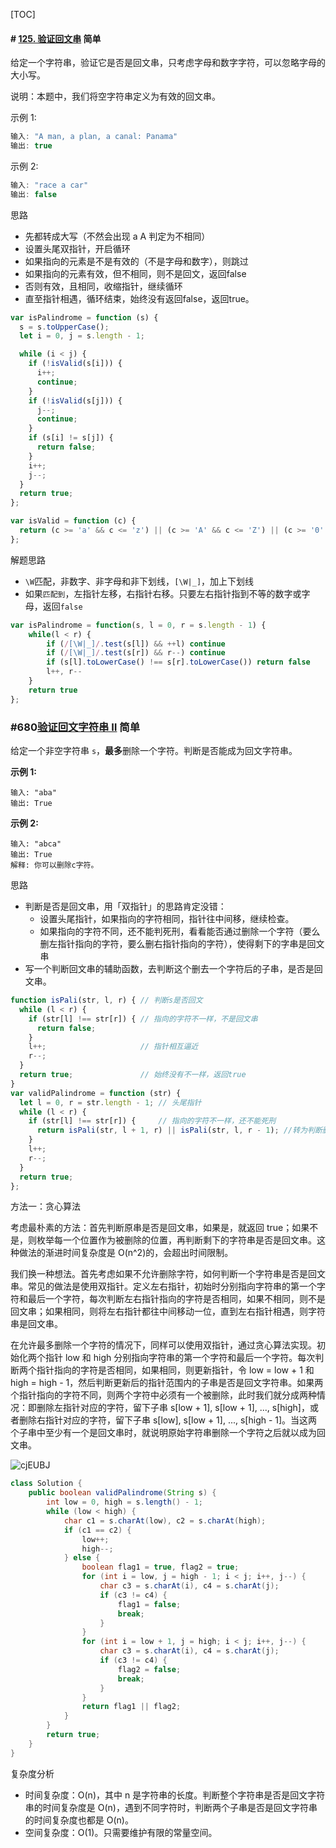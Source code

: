 [TOC]



#### # [125. 验证回文串](https://leetcode-cn.com/problems/valid-palindrome/) 简单

给定一个字符串，验证它是否是回文串，只考虑字母和数字字符，可以忽略字母的大小写。

说明：本题中，我们将空字符串定义为有效的回文串。

示例 1:

```javascript
输入: "A man, a plan, a canal: Panama"
输出: true
```


示例 2:

```javascript
输入: "race a car"
输出: false
```



思路

- 先都转成大写（不然会出现 a A 判定为不相同）
- 设置头尾双指针，开启循环
- 如果指向的元素是不是有效的（不是字母和数字），则跳过
- 如果指向的元素有效，但不相同，则不是回文，返回false
- 否则有效，且相同，收缩指针，继续循环
- 直至指针相遇，循环结束，始终没有返回false，返回true。

```javascript
var isPalindrome = function (s) {
  s = s.toUpperCase();
  let i = 0, j = s.length - 1;

  while (i < j) {
    if (!isValid(s[i])) {
      i++;
      continue;
    }
    if (!isValid(s[j])) {
      j--;
      continue;
    }
    if (s[i] != s[j]) {
      return false;
    }
    i++;
    j--;
  }
  return true;
};

var isValid = function (c) {
  return (c >= 'a' && c <= 'z') || (c >= 'A' && c <= 'Z') || (c >= '0' && c <= '9');
};
```

解题思路

- `\W`匹配，非数字、非字母和非下划线，`[\W|_]`，加上下划线
- 如果`匹配到`，左指针左移，右指针右移。只要左右指针指到不等的数字或字母，返回`false`

```javascript
var isPalindrome = function(s, l = 0, r = s.length - 1) {  
    while(l < r) {
        if (/[\W|_]/.test(s[l]) && ++l) continue
        if (/[\W|_]/.test(s[r]) && r--) continue
        if (s[l].toLowerCase() !== s[r].toLowerCase()) return false
        l++, r--
    }
    return true
};
```



### #680[验证回文字符串 Ⅱ](https://leetcode-cn.com/problems/valid-palindrome-ii/) 简单

给定一个非空字符串 `s`，**最多**删除一个字符。判断是否能成为回文字符串。

**示例 1:**

```
输入: "aba"
输出: True
```

**示例 2:**

```
输入: "abca"
输出: True
解释: 你可以删除c字符。
```

思路

- 判断是否是回文串，用「双指针」的思路肯定没错：
  - 设置头尾指针，如果指向的字符相同，指针往中间移，继续检查。
  - 如果指向的字符不同，还不能判死刑，看看能否通过删除一个字符（要么删左指针指向的字符，要么删右指针指向的字符），使得剩下的字串是回文串
- 写一个判断回文串的辅助函数，去判断这个删去一个字符后的子串，是否是回文串。

```js
function isPali(str, l, r) { // 判断s是否回文
  while (l < r) {            
    if (str[l] !== str[r]) { // 指向的字符不一样，不是回文串
      return false;
    }
    l++;                     // 指针相互逼近
    r--;
  }
  return true;               // 始终没有不一样，返回true
}
var validPalindrome = function (str) {
  let l = 0, r = str.length - 1; // 头尾指针
  while (l < r) { 
    if (str[l] !== str[r]) {     // 指向的字符不一样，还不能死刑 
      return isPali(str, l + 1, r) || isPali(str, l, r - 1); //转为判断删掉一个字符后，是否回文
    }
    l++;
    r--;
  }
  return true;
};
```



方法一：贪心算法

考虑最朴素的方法：首先判断原串是否是回文串，如果是，就返回 true；如果不是，则枚举每一个位置作为被删除的位置，再判断剩下的字符串是否是回文串。这种做法的渐进时间复杂度是 O(n^2)的，会超出时间限制。

我们换一种想法。首先考虑如果不允许删除字符，如何判断一个字符串是否是回文串。常见的做法是使用双指针。定义左右指针，初始时分别指向字符串的第一个字符和最后一个字符，每次判断左右指针指向的字符是否相同，如果不相同，则不是回文串；如果相同，则将左右指针都往中间移动一位，直到左右指针相遇，则字符串是回文串。

在允许最多删除一个字符的情况下，同样可以使用双指针，通过贪心算法实现。初始化两个指针 low 和 high 分别指向字符串的第一个字符和最后一个字符。每次判断两个指针指向的字符是否相同，如果相同，则更新指针，令 low = low + 1 和 high = high - 1，然后判断更新后的指针范围内的子串是否是回文字符串。如果两个指针指向的字符不同，则两个字符中必须有一个被删除，此时我们就分成两种情况：即删除左指针对应的字符，留下子串 s[low + 1], s[low + 1], ..., s[high]，或者删除右指针对应的字符，留下子串 s[low], s[low + 1], ..., s[high - 1]。当这两个子串中至少有一个是回文串时，就说明原始字符串删除一个字符之后就以成为回文串。

![cjEUBJ](https://gitee.com/vr2/images/raw/master/uPic/cjEUBJ.png)

```java
class Solution {
    public boolean validPalindrome(String s) {
        int low = 0, high = s.length() - 1;
        while (low < high) {
            char c1 = s.charAt(low), c2 = s.charAt(high);
            if (c1 == c2) {
                low++;
                high--;
            } else {
                boolean flag1 = true, flag2 = true;
                for (int i = low, j = high - 1; i < j; i++, j--) {
                    char c3 = s.charAt(i), c4 = s.charAt(j);
                    if (c3 != c4) {
                        flag1 = false;
                        break;
                    }
                }
                for (int i = low + 1, j = high; i < j; i++, j--) {
                    char c3 = s.charAt(i), c4 = s.charAt(j);
                    if (c3 != c4) {
                        flag2 = false;
                        break;
                    }
                }
                return flag1 || flag2;
            }
        }
        return true;
    }
}
```

复杂度分析

- 时间复杂度：O(n)，其中 n 是字符串的长度。判断整个字符串是否是回文字符串的时间复杂度是 O(n)，遇到不同字符时，判断两个子串是否是回文字符串的时间复杂度也都是 O(n)。
- 空间复杂度：O(1)。只需要维护有限的常量空间。





